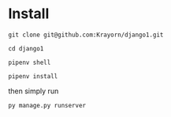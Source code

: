 # Install

`git clone git@github.com:Krayorn/django1.git`

```
cd django1

pipenv shell

pipenv install

```
then simply run

`py manage.py runserver`
